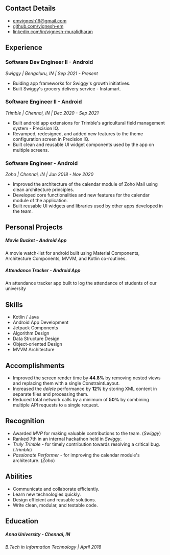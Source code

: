 
## Contact Details

- [emvignesh16@gmail.com](mailto:emvignesh16@gmail.com)
- [github.com/vignesh-em](https://github.com/vignesh-em)
- [linkedin.com/in/vignesh-muralidharan](https://www.linkedin.com/in/vignesh-muralidharan/)

## Experience

### Software Dev Engineer II - Android
_Swiggy | Bengaluru, IN | Sep 2021 - Present_

- Buiding app frameworks for Swiggy's growth initiatives.
- Built Swiggy's grocery delivery service - Instamart.

### Software Engineer II - Android
_Trimble | Chennai, IN | Dec 2020 - Sep 2021_

- Built android app extensions for Trimble's agricultural field management system - Precision IQ.
- Revamped, redesigned, and added new features to the theme configuration screen in Precision IQ.
- Built clean and reusable UI widget components used by the app on multiple screens.

### Software Engineer - Android
_Zoho | Chennai, IN | Jun 2018 - Nov 2020_

- Improved the architecture of the calendar module of Zoho Mail using clean architecture principles.
- Developed core functionalities and new features for the calendar module of the application.
- Built reusable UI widgets and libraries used by other apps developed in the team.


## Personal Projects

##### Movie Bucket - Android App

A movie watch-list for android built using Material Components, Architecture Components, MVVM, and Kotlin co-routines.

##### Attendance Tracker - Android App

An attendance tracker app built to log the attendance of students of our university

## Skills

- Kotlin / Java
- Android App Development
- Jetpack Components
- Algorithm Design
- Data Structure Design
- Object-oriented Design
- MVVM Architecture

## Accomplishments

- Improved the screen render time by **44.8%** by removing nested views and replacing them with a single ConstraintLayout.
- Increased the _delete_ performance by **12%** by storing XML content in separate files and processing them.
- Reduced total network calls by a minimum of **50%** by combining multiple API requests to a single request.


## Recognition

- Awarded _MVP_ for making valuable contributions to the team. (_Swiggy_)
- Ranked 7th in an internal hackathon held in _Swiggy_.
- _Truly Trimble_ - for timely contribution towards resolving a critical bug. (_Trimble_)
- _Passionate Performer_ - for improving the calendar module's architecture. (_Zoho_)


## Abilities

- Communicate and collaborate efficiently.
- Learn new technologies quickly.
- Design efficient and reusable solutions.
- Write clean, modular, and testable code.

## Education

##### Anna University - Chennai, IN
_B.Tech in Information Technology | April 2018_
